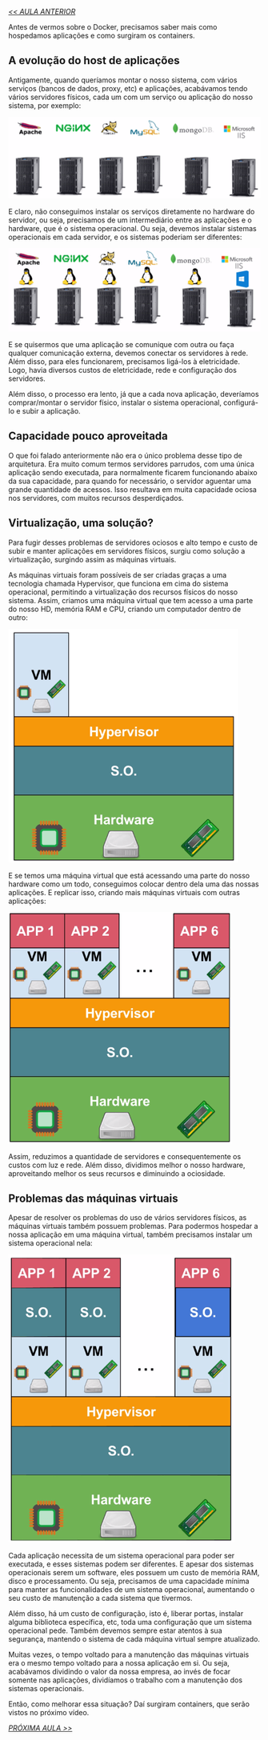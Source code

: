 *[<< AULA ANTERIOR](https://github.com/pvreboucas/docker/blob/aula-1/aulas/1-introducao.md)*


Antes de vermos sobre o Docker, precisamos saber mais como hospedamos aplicações e como surgiram os containers.

## A evolução do host de aplicações ##

Antigamente, quando queríamos montar o nosso sistema, com vários serviços (bancos de dados, proxy, etc) e aplicações, acabávamos tendo vários servidores físicos, cada um com um serviço ou aplicação do nosso sistema, por exemplo:

![01](https://github.com/pvreboucas/docker/blob/aula-1/aulas/imagens/1-1-servicos-servidores.png)

E claro, não conseguimos instalar os serviços diretamente no hardware do servidor, ou seja, precisamos de um intermediário entre as aplicações e o hardware, que é o sistema operacional. Ou seja, devemos instalar sistemas operacionais em cada servidor, e os sistemas poderiam ser diferentes:

![02](https://github.com/pvreboucas/docker/blob/aula-1/aulas/imagens/1-2-sistema-operacional.png)

E se quisermos que uma aplicação se comunique com outra ou faça qualquer comunicação externa, devemos conectar os servidores à rede. Além disso, para eles funcionarem, precisamos ligá-los à eletricidade. Logo, havia diversos custos de eletricidade, rede e configuração dos servidores.

Além disso, o processo era lento, já que a cada nova aplicação, deveríamos comprar/montar o servidor físico, instalar o sistema operacional, configurá-lo e subir a aplicação.

## Capacidade pouco aproveitada ##

O que foi falado anteriormente não era o único problema desse tipo de arquitetura. Era muito comum termos servidores parrudos, com uma única aplicação sendo executada, para normalmente ficarem funcionando abaixo da sua capacidade, para quando for necessário, o servidor aguentar uma grande quantidade de acessos. Isso resultava em muita capacidade ociosa nos servidores, com muitos recursos desperdiçados.

## Virtualização, uma solução? ##

Para fugir desses problemas de servidores ociosos e alto tempo e custo de subir e manter aplicações em servidores físicos, surgiu como solução a virtualização, surgindo assim as máquinas virtuais.

As máquinas virtuais foram possíveis de ser criadas graças a uma tecnologia chamada Hypervisor, que funciona em cima do sistema operacional, permitindo a virtualização dos recursos físicos do nosso sistema. Assim, criamos uma máquina virtual que tem acesso a uma parte do nosso HD, memória RAM e CPU, criando um computador dentro de outro:

![03](https://github.com/pvreboucas/docker/blob/aula-1/aulas/imagens/1-3-maquina-virtual.png)

E se temos uma máquina virtual que está acessando uma parte do nosso hardware como um todo, conseguimos colocar dentro dela uma das nossas aplicações. E replicar isso, criando mais máquinas virtuais com outras aplicações:

![04](https://github.com/pvreboucas/docker/blob/aula-1/aulas/imagens/1-4-aplicacoes-maquinas-virtuais.png)

Assim, reduzimos a quantidade de servidores e consequentemente os custos com luz e rede. Além disso, dividimos melhor o nosso hardware, aproveitando melhor os seus recursos e diminuindo a ociosidade.

## Problemas das máquinas virtuais ##

Apesar de resolver os problemas do uso de vários servidores físicos, as máquinas virtuais também possuem problemas. Para podermos hospedar a nossa aplicação em uma máquina virtual, também precisamos instalar um sistema operacional nela:

![05](https://github.com/pvreboucas/docker/blob/aula-1/aulas/imagens/1-5-sistema-operacional-vms.png)

Cada aplicação necessita de um sistema operacional para poder ser executada, e esses sistemas podem ser diferentes. E apesar dos sistemas operacionais serem um software, eles possuem um custo de memória RAM, disco e processamento. Ou seja, precisamos de uma capacidade mínima para manter as funcionalidades de um sistema operacional, aumentando o seu custo de manutenção a cada sistema que tivermos.

Além disso, há um custo de configuração, isto é, liberar portas, instalar alguma biblioteca específica, etc, toda uma configuração que um sistema operacional pede. Também devemos sempre estar atentos à sua segurança, mantendo o sistema de cada máquina virtual sempre atualizado.

Muitas vezes, o tempo voltado para a manutenção das máquinas virtuais era o mesmo tempo voltado para a nossa aplicação em si. Ou seja, acabávamos dividindo o valor da nossa empresa, ao invés de focar somente nas aplicações, dividíamos o trabalho com a manutenção dos sistemas operacionais.

Então, como melhorar essa situação? Daí surgiram containers, que serão vistos no próximo vídeo.


*[PRÓXIMA AULA >>]()*
